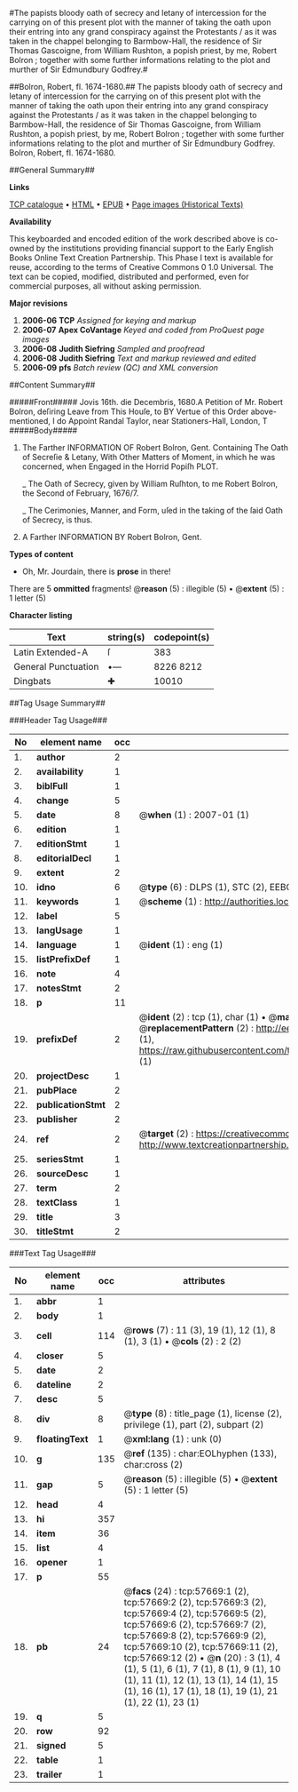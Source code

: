 #The papists bloody oath of secrecy and letany of intercession for the carrying on of this present plot with the manner of taking the oath upon their entring into any grand conspiracy against the Protestants / as it was taken in the chappel belonging to Barmbow-Hall, the residence of Sir Thomas Gascoigne, from William Rushton, a popish priest, by me, Robert Bolron ; together with some further informations relating to the plot and murther of Sir Edmundbury Godfrey.#

##Bolron, Robert, fl. 1674-1680.##
The papists bloody oath of secrecy and letany of intercession for the carrying on of this present plot with the manner of taking the oath upon their entring into any grand conspiracy against the Protestants / as it was taken in the chappel belonging to Barmbow-Hall, the residence of Sir Thomas Gascoigne, from William Rushton, a popish priest, by me, Robert Bolron ; together with some further informations relating to the plot and murther of Sir Edmundbury Godfrey.
Bolron, Robert, fl. 1674-1680.

##General Summary##

**Links**

[TCP catalogue](http://www.ota.ox.ac.uk/tcp/)  • 
[HTML](http://tei.it.ox.ac.uk/tcp/Texts-HTML/free/A28/A28610.html)  • 
[EPUB](http://tei.it.ox.ac.uk/tcp/Texts-EPUB/free/A28/A28610.epub) • 
[Page images (Historical Texts)](https://data.historicaltexts.jisc.ac.uk/view?pubId=eebo-12258545e&pageId=eebo-12258545e-57669-1)

**Availability**

This keyboarded and encoded edition of the
	       work described above is co-owned by the institutions
	       providing financial support to the Early English Books
	       Online Text Creation Partnership. This Phase I text is
	       available for reuse, according to the terms of Creative
	       Commons 0 1.0 Universal. The text can be copied,
	       modified, distributed and performed, even for
	       commercial purposes, all without asking permission.

**Major revisions**

1. __2006-06__ __TCP__ *Assigned for keying and markup*
1. __2006-07__ __Apex CoVantage__ *Keyed and coded from ProQuest page images*
1. __2006-08__ __Judith Siefring__ *Sampled and proofread*
1. __2006-08__ __Judith Siefring__ *Text and markup reviewed and edited*
1. __2006-09__ __pfs__ *Batch review (QC) and XML conversion*

##Content Summary##

#####Front#####
Jovis 16th. die Decembris, 1680.A Petition of Mr. Robert Bolron, deſiring Leave from This Houſe, to BY Vertue of this Order above-mentioned, I do Appoint Randal Taylor, near Stationers-Hall, London, T
#####Body#####

1. The Farther INFORMATION OF Robert Bolron, Gent. Containing The Oath of Secreſie & Letany, With Other Matters of Moment, in which he was concerned, when Engaged in the Horrid Popiſh PLOT.

    _ The Oath of Secrecy, given by William Ruſhton, to me Robert Bolron, the Second of February, 1676/7.

    _ The Cerimonies, Manner, and Form, uſed in the taking of the ſaid Oath of Secrecy, is thus.

1. A Farther INFORMATION BY Robert Bolron, Gent.

**Types of content**

  * Oh, Mr. Jourdain, there is **prose** in there!

There are 5 **ommitted** fragments! 
 @__reason__ (5) : illegible (5)  •  @__extent__ (5) : 1 letter (5)

**Character listing**


|Text|string(s)|codepoint(s)|
|---|---|---|
|Latin Extended-A|ſ|383|
|General Punctuation|•—|8226 8212|
|Dingbats|✚|10010|

##Tag Usage Summary##

###Header Tag Usage###

|No|element name|occ|attributes|
|---|---|---|---|
|1.|__author__|2||
|2.|__availability__|1||
|3.|__biblFull__|1||
|4.|__change__|5||
|5.|__date__|8| @__when__ (1) : 2007-01 (1)|
|6.|__edition__|1||
|7.|__editionStmt__|1||
|8.|__editorialDecl__|1||
|9.|__extent__|2||
|10.|__idno__|6| @__type__ (6) : DLPS (1), STC (2), EEBO-CITATION (1), OCLC (1), VID (1)|
|11.|__keywords__|1| @__scheme__ (1) : http://authorities.loc.gov/ (1)|
|12.|__label__|5||
|13.|__langUsage__|1||
|14.|__language__|1| @__ident__ (1) : eng (1)|
|15.|__listPrefixDef__|1||
|16.|__note__|4||
|17.|__notesStmt__|2||
|18.|__p__|11||
|19.|__prefixDef__|2| @__ident__ (2) : tcp (1), char (1)  •  @__matchPattern__ (2) : ([0-9\-]+):([0-9IVX]+) (1), (.+) (1)  •  @__replacementPattern__ (2) : http://eebo.chadwyck.com/downloadtiff?vid=$1&page=$2 (1), https://raw.githubusercontent.com/textcreationpartnership/Texts/master/tcpchars.xml#$1 (1)|
|20.|__projectDesc__|1||
|21.|__pubPlace__|2||
|22.|__publicationStmt__|2||
|23.|__publisher__|2||
|24.|__ref__|2| @__target__ (2) : https://creativecommons.org/publicdomain/zero/1.0/ (1), http://www.textcreationpartnership.org/docs/. (1)|
|25.|__seriesStmt__|1||
|26.|__sourceDesc__|1||
|27.|__term__|2||
|28.|__textClass__|1||
|29.|__title__|3||
|30.|__titleStmt__|2||


###Text Tag Usage###

|No|element name|occ|attributes|
|---|---|---|---|
|1.|__abbr__|1||
|2.|__body__|1||
|3.|__cell__|114| @__rows__ (7) : 11 (3), 19 (1), 12 (1), 8 (1), 3 (1)  •  @__cols__ (2) : 2 (2)|
|4.|__closer__|5||
|5.|__date__|2||
|6.|__dateline__|2||
|7.|__desc__|5||
|8.|__div__|8| @__type__ (8) : title_page (1), license (2), privilege (1), part (2), subpart (2)|
|9.|__floatingText__|1| @__xml:lang__ (1) : unk (0)|
|10.|__g__|135| @__ref__ (135) : char:EOLhyphen (133), char:cross (2)|
|11.|__gap__|5| @__reason__ (5) : illegible (5)  •  @__extent__ (5) : 1 letter (5)|
|12.|__head__|4||
|13.|__hi__|357||
|14.|__item__|36||
|15.|__list__|4||
|16.|__opener__|1||
|17.|__p__|55||
|18.|__pb__|24| @__facs__ (24) : tcp:57669:1 (2), tcp:57669:2 (2), tcp:57669:3 (2), tcp:57669:4 (2), tcp:57669:5 (2), tcp:57669:6 (2), tcp:57669:7 (2), tcp:57669:8 (2), tcp:57669:9 (2), tcp:57669:10 (2), tcp:57669:11 (2), tcp:57669:12 (2)  •  @__n__ (20) : 3 (1), 4 (1), 5 (1), 6 (1), 7 (1), 8 (1), 9 (1), 10 (1), 11 (1), 12 (1), 13 (1), 14 (1), 15 (1), 16 (1), 17 (1), 18 (1), 19 (1), 21 (1), 22 (1), 23 (1)|
|19.|__q__|5||
|20.|__row__|92||
|21.|__signed__|5||
|22.|__table__|1||
|23.|__trailer__|1||
